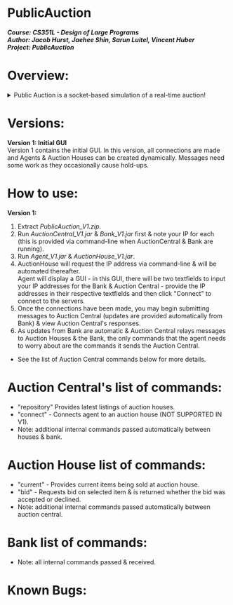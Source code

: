 # PublicAuction
<b>***Course: CS351L - Design of Large Programs<br>
Author: Jacob Hurst, Jaehee Shin, Sarun Luitel, Vincent Huber<br>
Project: PublicAuction***</b><br>

# Overview:
<details>
<summary>Public Auction is a socket-based simulation of a real-time auction!</summary>
Agents are created/cleared dynamically as users connect/disconnect to the servers (Bank & AuctionCentral). Upon connecting, agent's are given a bank account with a private key & an initial deposit. From there, the Agent's connection to Auction Central is made & the agent may begin bidding when Auction Houses are opened. Auction Houses are created dynamically & exit when they no longer have items to sell. Auction Houses are registered & accessed via Auction Central. Auction Central (static @ known address) acts as a middle-man between the agent, the agent's bank, & the auction house by mitigating transactions & providing updates from houses. The Bank (static @ known address) opens agent bank accounts & accepts fund requests from auction central. <br>
</details>

# Versions:
<b>Version 1: Initial GUI </b><br>
Version 1 contains the initial GUI. In this version, all connections are made and Agents & Auction Houses can be created dynamically. Messages need some work as they occasionally cause hold-ups. <br>

# How to use:
<b>Version 1:</b><br>
1) Extract *PublicAuction_V1.zip*. <br>
2) Run *AuctionCentral_V1.jar* & *Bank_V1.jar* first & note your IP for each (this is provided via command-line when AuctionCentral & Bank are running). <br>
3) Run *Agent_V1.jar* & *AuctionHouse_V1.jar*. <br>
4) AuctionHouse will request the IP address via command-line & will be automated thereafter. <br>
Agent will display a GUI - in this GUI, there will be two textfields to input your IP addresses for the Bank & Auction Central - provide the IP addresses in their respective textfields and then click "Connect" to connect to the servers. <br>
5) Once the connections have been made, you may begin submitting messages to Auction Central (updates are provided automatically from Bank) & view Auction Central's responses. <br>
6) As updates from Bank are automatic & Auction Central relays messages to Auction Houses & the Bank, the only commands that the agent needs to worry about are the commands it sends the Auction Central. <br>
* See the list of Auction Central commands below for more details. <br>

# Auction Central's list of commands:
* "repository"  Provides latest listings of auction houses. <br>
* "connect" - Connects agent to an auction house (NOT SUPPORTED IN V1). <br>
* Note: additional internal commands passed automatically between houses & bank. <br>

# Auction House list of commands:
* "current" - Provides current items being sold at auction house. <br>
* "bid" - Requests bid on selected item & is returned whether the bid was accepted or declined. <br>
* Note: additional internal commands passed automatically between auction central. <br>

# Bank list of commands:
* Note: all internal commands passed & received.

# Known Bugs:
<br>
